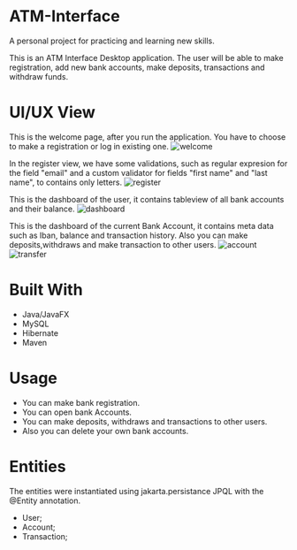 # ATM-Interface
  A personal project for practicing and learning new skills. 

  This is an ATM Interface Desktop application. The user will be able to make registration, add new bank accounts, make deposits, transactions and withdraw funds.


# UI/UX View

This is the welcome page, after you run the application. You have to choose to make a registration or log in existing one.
![welcome](https://github.com/StoyanMihaylov99/ATM-Interface/assets/107346999/6e082703-58aa-4c7a-9baa-97ade86bfc8c)

In the register view, we have some validations, such as regular expresion for the field "email" and a custom validator for fields "first name"
and "last name", to contains only letters.
![register](https://github.com/StoyanMihaylov99/ATM-Interface/assets/107346999/d7774ce1-b247-49fc-959d-16e88476bcbe)

This is the dashboard of the user, it contains tableview of all bank accounts and their balance.
![dashboard](https://github.com/StoyanMihaylov99/ATM-Interface/assets/107346999/fbda8613-4251-4d41-9253-a3cc36fa4c28)

This is the dashboard of the current Bank Account, it contains meta data such as Iban, balance and transaction history.
Also you can make deposits,withdraws and make transaction to other users.
![account](https://github.com/StoyanMihaylov99/ATM-Interface/assets/107346999/f6a93897-3fe6-4af5-aefa-0cd8f9eed462)
![transfer](https://github.com/StoyanMihaylov99/ATM-Interface/assets/107346999/69c888b4-a41e-4345-bdb9-d952d276cc17)



# Built With
  - Java/JavaFX
  - MySQL
  - Hibernate
 - Maven


# Usage
  - You can make bank registration.
  - You can open bank Accounts.
  - You can make deposits, withdraws and transactions to other users.
  - Also you can delete your own bank accounts.


# Entities
  The entities were instantiated using jakarta.persistance JPQL with the @Entity annotation.

  - User;
  - Account;
  - Transaction;


